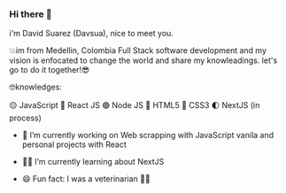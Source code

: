 ### Hi there 👋

i'm David Suarez (Davsua), nice to meet you.

💥im from Medellin, Colombia Full Stack software development and my vision is enfocated to change the world and share my knowleadings. let's go to do it together!😎

🤓knowledges:

🟡 JavaScript
🔵 React JS
🟢 Node JS
🔴 HTML5
🔹 CSS3
 :first_quarter_moon: NextJS (in process)

- 🔭 I’m currently working on Web scrapping with JavaScript vanila and personal projects with React
- :technologist: I’m currently learning about NextJS

- :smile: Fun fact: I was a veterinarian :syringe::horse:
